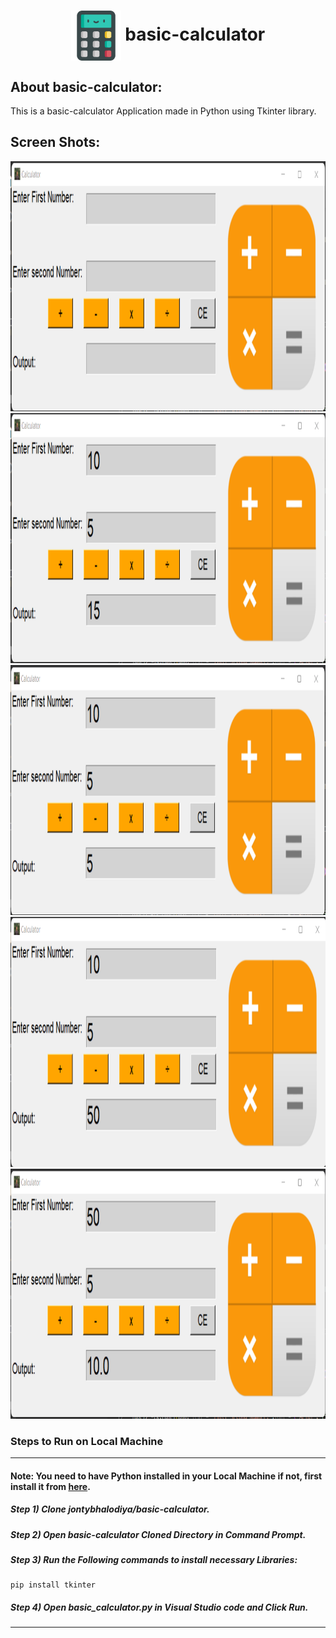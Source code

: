 <div align="center">
  <h1 align="center"><img align="center" src="./images/calculator.png" alt="Error 404" height="80"> basic-calculator</h1>
</div>

## About basic-calculator:
This is a basic-calculator Application made in Python using Tkinter library.

## Screen Shots:
<div align="center">
  <img src=".\images\s1.png" height="400"  alt="S1">
</div>
<div align="center">
  <img src="./images/s2.png" height="400"  alt="S2">
</div>
<div align="center">
  <img src="./images/s3.png" height="400"  alt="S2">
</div>
<div align="center">
  <img src="./images/s4.png" height="400"  alt="S2">
</div>
<div align="center">
  <img src="./images/s5.png" height="400"  alt="S2">
</div>


### Steps to Run on Local Machine

***

#### Note: You need to have Python installed in your Local Machine if not, first install it from <a href="https://www.python.org/downloads/windows/">here</a>.
##### Step 1) Clone jontybhalodiya/basic-calculator.
##### Step 2) Open basic-calculator Cloned Directory in Command Prompt.
##### Step 3) Run the Following commands to install necessary Libraries:
```
pip install tkinter
```
##### Step 4) Open basic_calculator.py in Visual Studio code and Click Run.

***

